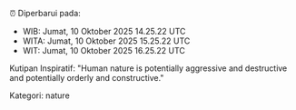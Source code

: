 ⏰ Diperbarui pada:
- WIB: Jumat, 10 Oktober 2025 14.25.22 UTC
- WITA: Jumat, 10 Oktober 2025 15.25.22 UTC
- WIT: Jumat, 10 Oktober 2025 16.25.22 UTC

Kutipan Inspiratif:
"Human nature is potentially aggressive and destructive and potentially orderly and constructive."


Kategori: nature

